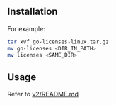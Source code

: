 ## Installation

For example:

```bash
tar xvf go-licenses-linux.tar.gz
mv go-licenses <DIR_IN_PATH>
mv licenses <SAME_DIR>
```

## Usage

Refer to [v2/README.md](https://github.com/Bobgy/go-licenses/blob/main/v2/README.md)
